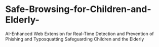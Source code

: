# Safe-Browsing-for-Children-and-Elderly-
AI-Enhanced Web Extension for Real-Time Detection and Prevention of Phishing and Typosquatting Safeguarding Children and the Elderly

